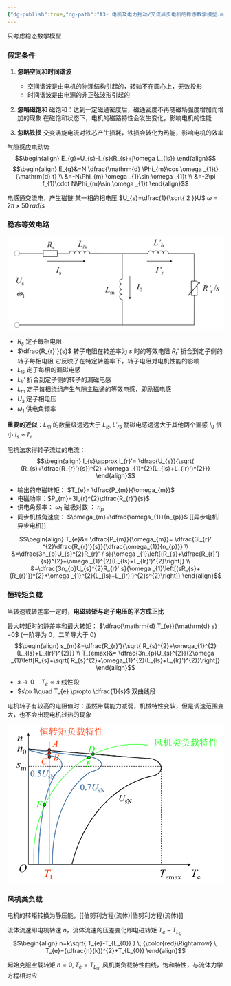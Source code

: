 ```yaml
---
{"dg-publish":true,"dg-path":"A3- 电机及电力拖动/交流异步电机的稳态数学模型.md","permalink":"/A3- 电机及电力拖动/交流异步电机的稳态数学模型/","dgPassFrontmatter":true,"noteIcon":"","created":"2024-05-16T21:48:29.000+08:00","updated":"2025-09-29T18:50:30.000+08:00"}
---
```




只考虑稳态数学模型

### 假定条件
1. **忽略空间和时间谐波**
	- 空间谐波是由电机的物理结构引起的，转轴不在圆心上，无效投影
	- 时间谐波是由电源的非正弦波形引起的

2. **忽略磁饱和**
	磁饱和：达到一定磁通密度后，磁通密度不再随磁场强度增加而增加的现象
	在磁饱和状态下，电机的磁路特性会发生变化，影响电机的性能
	
3. **忽略铁损**
	交变涡旋电流对铁芯产生损耗，铁损会转化为热能，影响电机的效率

气隙感应电动势
$$\begin{align}
E_{g}=U_{s}-I_{s}(R_{s}+j\omega L_{ls})
\end{align}$$
$$\begin{align}
E_{g}&=N \dfrac{\mathrm{d} \Phi_{m}\cos \omega _{1}t}{\mathrm{d} t}   \\
&=-N\Phi_{m} \omega _{1}\sin \omega _{1}t \\
&=-2\pi f_{1}\cdot N\Phi_{m}\sin \omega _{1}t  
\end{align}$$

电感通交流电，产生磁链
某一相的相电压 $U_{s}=\dfrac{1}{\sqrt{ 2 }}U$
$\omega=2\pi \times50\,rad/ s$

### 稳态等效电路
![Pasted image 20240617192249.png](../img/user/Functional%20files/Photo%20Resources/Pasted%20image%2020240617192249.png)

- $R_{s}$   定子每相电阻
- $\dfrac{R_{r}'}{s}$  转子电阻在转差率为 $s$ 时的等效电阻
	$R_{r}'$ 折合到定子侧的转子每相电阻
	它反映了在特定转差率下，转子电阻对电机性能的影响
- $L_{ls}$  定子每相的漏磁电感
- $L_{lr}'$  折合到定子侧的转子的漏磁电感
- $L_{m}$   定子每相绕组产生气隙主磁通的等效电感，即励磁电感
- $U_{s}$    定子相电压
- $\omega_{1}$    供电角频率


**重要的近似**：$L_{m}$ 的数量级远远大于 $L_{ls},L'_{rs}$    励磁电感远远大于其他两个漏感
$I_{0}$ 很小   $I_{s} \approx I'_{r}$     

阻抗法求得转子流过的电流：
$$\begin{align}
I_{s}\approx I_{r}'= \dfrac{U_{s}}{\sqrt{ (R_{s}+\dfrac{R_{r}'}{s})^{2} +\omega _{1}^{2}(L_{ls}+L_{lr}')^{2}}}
\end{align}$$
- 输出的电磁转矩： $T_{e}= \dfrac{P_{m}}{\omega_{m}}$
- 电磁功率：$P_{m}=3I_{r}^{2}\dfrac{R_{r}'}{s}$  
- 供电角频率： $\omega_{1}$      磁极对数 ： $n_{p}$
- 同步机械角速度： $\omega_{m}=\dfrac{\omega_{1}}{n_{p}}$    [[异步电机\|异步电机]]


$$\begin{align}
T_{e}&= \dfrac{P_{m}}{\omega_{m}}= \dfrac{3I_{r}' ^{2}\dfrac{R_{r}'}{s}}{\dfrac{\omega_{1}}{n_{p}}} \\
&=\dfrac{3n_{p}U_{s}^{2}R_{r}' / s}{\omega _{1}\left[(R_{s}+\dfrac{R_{r}'}{s})^{2}+\omega _{1}^{2}(L_{ls}+L_{lr}')^{2}\right]} \\
&=\dfrac{3n_{p}U_{s}^{2}R_{r}'  s}{\omega _{1}\left[(sR_{s}+{R_{r}'})^{2}+\omega _{1}^{2}(L_{ls}+L_{lr}')^{2}s^{2}\right]}
\end{align}$$

### 恒转矩负载
当转速或转差率一定时，**电磁转矩与定子电压的平方成正比**

最大转矩时的静差率和最大转矩： $\dfrac{\mathrm{d} T_{e}}{\mathrm{d} s} =0$   (一阶导为 0，二阶导大于 0)
$$\begin{align}
s_{m}&=\dfrac{R_{r}'}{\sqrt{ R_{s}^{2}+\omega_{1}^{2}(L_{ls}+L_{lr}')^{2}}}  \\
T_{emax}&= \dfrac{3n_{p}U_{s}^{2}}{2\omega _{1}\left[R_{s}+\sqrt{ R_{s}^{2}+\omega_{1}^{2}(L_{ls}+L_{lr}')^{2}}\right]}
\end{align}$$

- $s\to0\quad T_{e} \propto s$   线性段
- $s\to 1\quad T_{e} \propto \dfrac{1}{s}$   双曲线段

电机转子有较高的电阻值时：虽然带载能力减弱，机械特性变软，但是调速范围变大，也不会出现电机过热的现象


![Pasted image 20240617203928.png](../img/user/Functional%20files/Photo%20Resources/Pasted%20image%2020240617203928.png)

### 风机类负载
电机的转矩转换为静压能，[[伯努利方程(流体)\|伯努利方程(流体)]]

流体流速即电机转速 $n$，流体流速的压差变化即电磁转矩 $T_{e}-T_{L_{0}}$
$$\begin{align}
n=k\sqrt{ T_{e}-T_{L_{0}} } \; {\color{red}\Rightarrow} \;
T_{e}=(\dfrac{n}{k})^{2}+T_{L_{0}}
\end{align}$$

起始克服空载转矩 $n=0,T_{e}=T_{L_{0}}$, 风机类负载特性曲线，饱和特性，与流体力学方程相对应


